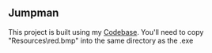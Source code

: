 ## Jumpman

This project is built using my [Codebase](https://github.com/Ratstail91/Codebase). You'll need to copy "Resources\red.bmp" into the same directory as the .exe